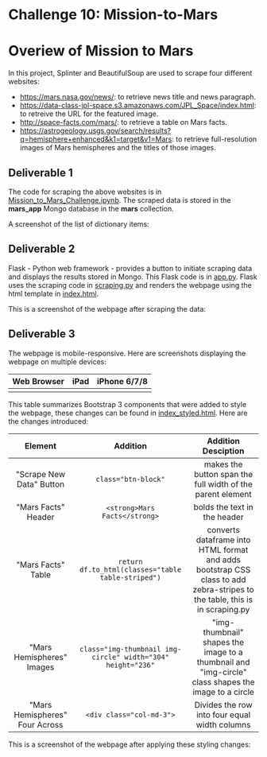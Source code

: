 # Challenge 10: Mission-to-Mars

# Overiew of Mission to Mars
In this project, Splinter and BeautifulSoup are used to scrape four different websites:
- https://mars.nasa.gov/news/: to retrieve news title and news paragraph.
- https://data-class-jpl-space.s3.amazonaws.com/JPL_Space/index.html: to retreive the URL for the featured image.
- http://space-facts.com/mars/: to retrieve a table on Mars facts.
- https://astrogeology.usgs.gov/search/results?q=hemisphere+enhanced&k1=target&v1=Mars: to retrieve full-resolution images of Mars hemispheres and the titles of those images.

## Deliverable 1
The code for scraping the above websites is in [Mission_to_Mars_Challenge.ipynb](https://github.com/Hala-INTJ/Mission-to-Mars/blob/main/Mission_to_Mars_Challenge.ipynb). The scraped data is stored in the **mars_app** Mongo database in the **mars** collection.

A screenshot of the list of dictionary items:
![]()

## Deliverable 2
Flask - Python web framework - provides a button to initiate scraping data and displays the results stored in Mongo. This Flask code is in [app.py](https://github.com/Hala-INTJ/Mission-to-Mars/blob/main/app.py). Flask uses the scraping code in [scraping.py](https://github.com/Hala-INTJ/Mission-to-Mars/blob/main/scraping.py) and renders the webpage using the html template in [index.html](https://github.com/Hala-INTJ/Mission-to-Mars/blob/main/templates/index.html).

This is a screenshot of the webpage after scraping the data:
![]()


## Deliverable 3
The webpage is mobile-responsive. Here are screenshots displaying the webpage on multiple devices:

| Web Browser | iPad | iPhone 6/7/8 |
| --- | --- | --- |
| ![]() | ![]() | ![]() |

This table summarizes Bootstrap 3 components that were added to style the webpage, these changes can be found in [index_styled.html](). Here are the changes introduced:

| Element | Addition | Addition Desciption |
| :---: | :---: | :---: |
| "Scrape New Data" Button | ```class="btn-block"```| makes the button span the full width of the parent element | 
| "Mars Facts" Header | ```<strong>Mars Facts</strong>```| bolds the text in the header | 
| "Mars Facts" Table | ```return df.to_html(classes="table table-striped")```| converts dataframe into HTML format and adds bootstrap CSS class to add zebra-stripes to the table, this is in scraping.py| 
| "Mars Hemispheres" Images | ```class="img-thumbnail img-circle" width="304" height="236"```| "img-thumbnail" shapes the image to a thumbnail and "img-circle" class shapes the image to a circle |
| "Mars Hemispheres" Four Across | ```<div class="col-md-3">```| Divides the row into four equal width columns |

 This is a screenshot of the webpage after applying these styling changes:
 ![]()

